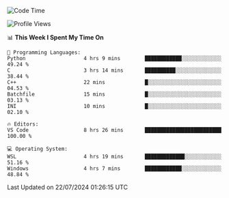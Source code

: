 <!--START_SECTION:waka-->
![Code Time](http://img.shields.io/badge/Code%20Time-681%20hrs%2054%20mins-blue)

![Profile Views](http://img.shields.io/badge/Profile%20Views-4-blue)

📊 **This Week I Spent My Time On** 

```text
💬 Programming Languages: 
Python                   4 hrs 9 mins        ████████████░░░░░░░░░░░░░   49.24 % 
C                        3 hrs 14 mins       ██████████░░░░░░░░░░░░░░░   38.44 % 
C++                      22 mins             █░░░░░░░░░░░░░░░░░░░░░░░░   04.53 % 
Batchfile                15 mins             █░░░░░░░░░░░░░░░░░░░░░░░░   03.13 % 
INI                      10 mins             █░░░░░░░░░░░░░░░░░░░░░░░░   02.10 % 

🔥 Editors: 
VS Code                  8 hrs 26 mins       █████████████████████████   100.00 % 

💻 Operating System: 
WSL                      4 hrs 19 mins       █████████████░░░░░░░░░░░░   51.16 % 
Windows                  4 hrs 7 mins        ████████████░░░░░░░░░░░░░   48.84 % 
```


 Last Updated on 22/07/2024 01:26:15 UTC
<!--END_SECTION:waka-->
